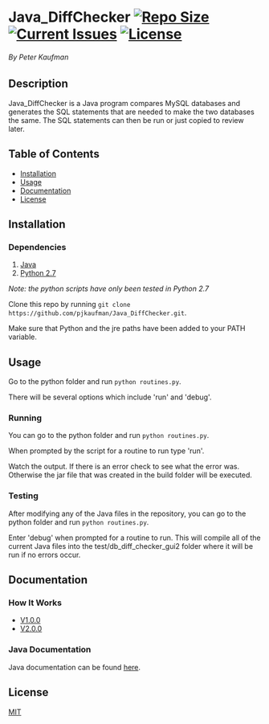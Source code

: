 # Java_DiffChecker [![Repo Size](https://reposs.herokuapp.com/?path=pjkaufman/Java_DiffChecker)](https://github.com/pjkaufman/Java_DiffChecker)  [![Current Issues](https://img.shields.io/github/issues/pjkaufman/Java_DiffChecker.svg)](https://github.com/pjkaufman/Java_DiffChecker/issues)  [![License](https://img.shields.io/github/license/pjkaufman/Java_DiffChecker.svg)](https://github.com/pjkaufman/Java_DiffChecker/blob/master/LICENSE)
###### By Peter Kaufman

## Description

Java_DiffChecker is a Java program compares MySQL databases and generates the SQL statements that are needed to make the two databases the same. The SQL statements can then be run or just copied to review later.

## Table of Contents

- [Installation](https://github.com/pjkaufman/Java_DiffChecker#installation)
- [Usage](https://github.com/pjkaufman/Java_DiffChecker#usage)
- [Documentation](https://github.com/pjkaufman/Java_DiffChecker#documentation)
- [License](https://github.com/pjkaufman/Java_DiffChecker#license)

## Installation

### Dependencies

1. [Java](https://java.com/en/download/)
2. [Python 2.7](https://www.python.org/downloads/)

_Note: the python scripts have only been tested in Python 2.7_

Clone this repo by running `git clone https://github.com/pjkaufman/Java_DiffChecker.git`.

Make sure that Python and the jre paths have been added to your PATH variable.

## Usage

Go to the python folder and run `python routines.py`. 

There will be several options which include 'run' and 'debug'. 

### Running 

You can go to the python folder and run `python routines.py`.

When prompted by the script for a routine to run type 'run'.

Watch the output. If there is an error check to see what the error was. Otherwise the jar file that was created in the build folder will be executed.

### Testing

After modifying any of the Java files in the repository, you can go to the python folder and run `python routines.py`.

Enter 'debug' when prompted for a routine to run. This will compile all of the current Java files into the test/db_diff_checker_gui2 folder where it will be run if no errors occur.

## Documentation


### How It Works

- [V1.0.0](https://github.com/pjkaufman/Java_DiffChecker/tree/master/pdf/DatabaseDifferenceCheckerReport.pdf)
- [V2.0.0](https://github.com/pjkaufman/Java_DiffChecker/tree/master/pdf/DatabaseDifferenceCheckerReportV2.0.0.pdf)

### Java Documentation 

Java documentation can be found [here](https://pjkaufman.github.io/Java_DiffChecker/).

## License

[MIT](https://github.com/pjkaufman/Java_DiffChecker/blob/master/LICENSE) 